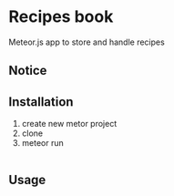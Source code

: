 # Recipes book
Meteor.js app to store and handle recipes

## Notice

## Installation
1. create new metor project
2. clone
3. meteor run

```sql


```

## Usage

